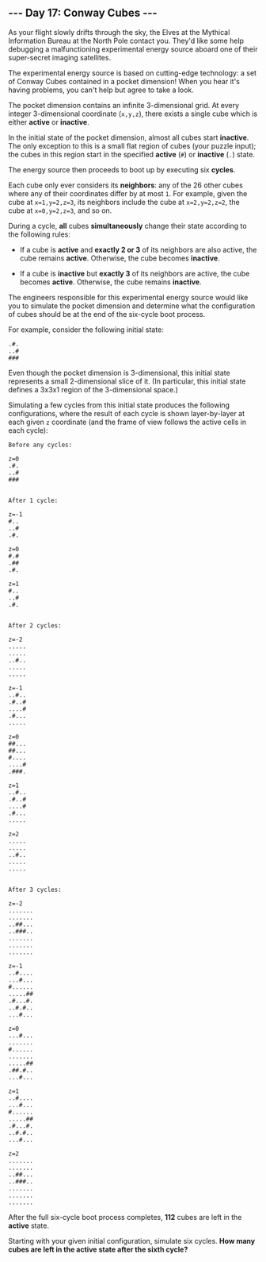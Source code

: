 ## --- Day 17: Conway Cubes ---
As your flight slowly drifts through the sky, the Elves at the Mythical Information Bureau at the North Pole contact you. They'd like some help debugging a malfunctioning experimental energy source aboard one of their super-secret imaging satellites.
 
The experimental energy source is based on cutting-edge technology: a set of Conway<!--- Rest in peace, Conway. --> Cubes contained in a pocket dimension! When you hear it's having problems, you can't help but agree to take a look.
 
The pocket dimension contains an infinite 3-dimensional grid. At every integer 3-dimensional coordinate (`x,y,z`), there exists a single cube which is either **active** or **inactive**.
 
In the initial state of the pocket dimension, almost all cubes start **inactive**. The only exception to this is a small flat region of cubes (your puzzle input); the cubes in this region start in the specified **active** (`#`) or **inactive** (`.`) state.
 
The energy source then proceeds to boot up by executing six **cycles**.
 
Each cube only ever considers its **neighbors**: any of the 26 other cubes where any of their coordinates differ by at most `1`. For example, given the cube at `x=1,y=2,z=3`, its neighbors include the cube at `x=2,y=2,z=2`, the cube at `x=0,y=2,z=3`, and so on.
 
During a cycle, **all** cubes **simultaneously** change their state according to the following rules:
 
 
- If a cube is **active** and **exactly 2 or 3** of its neighbors are also active, the cube remains **active**. Otherwise, the cube becomes **inactive**.
 
- If a cube is **inactive** but **exactly 3** of its neighbors are active, the cube becomes **active**. Otherwise, the cube remains **inactive**.
 
 
The engineers responsible for this experimental energy source would like you to simulate the pocket dimension and determine what the configuration of cubes should be at the end of the six-cycle boot process.
 
For example, consider the following initial state:
 

```
.#.
..#
###
```

 
Even though the pocket dimension is 3-dimensional, this initial state represents a small 2-dimensional slice of it. (In particular, this initial state defines a 3x3x1 region of the 3-dimensional space.)
 
Simulating a few cycles from this initial state produces the following configurations, where the result of each cycle is shown layer-by-layer at each given `z` coordinate (and the frame of view follows the active cells in each cycle):
 

```
Before any cycles:

z=0
.#.
..#
###


After 1 cycle:

z=-1
#..
..#
.#.

z=0
#.#
.##
.#.

z=1
#..
..#
.#.


After 2 cycles:

z=-2
.....
.....
..#..
.....
.....

z=-1
..#..
.#..#
....#
.#...
.....

z=0
##...
##...
#....
....#
.###.

z=1
..#..
.#..#
....#
.#...
.....

z=2
.....
.....
..#..
.....
.....


After 3 cycles:

z=-2
.......
.......
..##...
..###..
.......
.......
.......

z=-1
..#....
...#...
#......
.....##
.#...#.
..#.#..
...#...

z=0
...#...
.......
#......
.......
.....##
.##.#..
...#...

z=1
..#....
...#...
#......
.....##
.#...#.
..#.#..
...#...

z=2
.......
.......
..##...
..###..
.......
.......
.......
```

 
After the full six-cycle boot process completes, **112** cubes are left in the **active** state.
 
Starting with your given initial configuration, simulate six cycles. **How many cubes are left in the active state after the sixth cycle?**
 